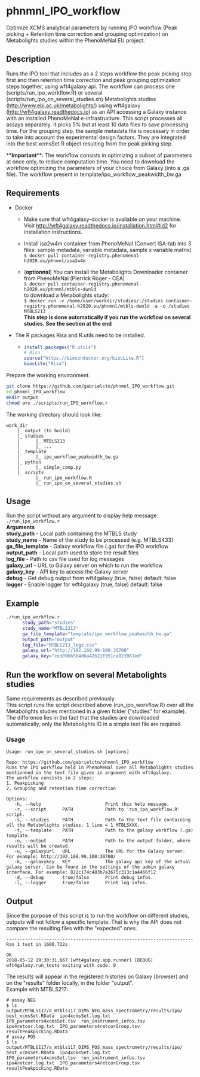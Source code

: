# phnmnl_IPO_workflow
Optimize XCMS analytical parameters by running IPO workflow (Peak picking + Retention time correction and grouping optimization) on Metabolights studies within the PhenoMeNal EU project.

## Description
Runs the IPO tool that includes as a 2 steps workflow the peak picking step first and then retention time correction and peak grouping optimization steps together, using wft4galaxy api. The workflow can process one (scripts/run_ipo_workflow.R) or several (scripts/run_ipo_on_several_studies.sh) Metabolights studies (http://www.ebi.ac.uk/metabolights/) using wft4galaxy (http://wft4galaxy.readthedocs.io) as an API accessing a Galaxy instance with an installed PhenoMeNal e-infrastructure.
This script processes all assays separately. It picks 5% but at least 10 data files to save processing time.
For the grouping step, the sample metadata file is necessary in order to take into account the experimental design factors. They are integrated into the best xcmsSet R object resulting from the peak picking step.  

\*\***Important**\*\*: The workflow consists in optimizing a subset of parameters at once only, to reduce computation time. You need to download the workflow optimizing the parameters of your choice from Galaxy (into a .ga file). The workflow present in template/ipo_workflow_peakwidth_bw.ga

## Requirements
+ Docker  
  - Make sure that wft4galaxy-docker is available on your machine.  
    Visit http://wft4galaxy.readthedocs.io/installation.html#id2 for installation instructions.  
    
  - Install isa2w4m container from PhenoMeNal (Convert ISA-tab into 3 files: sample metadata, variable metadata, sample x         variable matrix)  
    `$ docker pull container-registry.phenomenal-h2020.eu/phnmnl/isa2w4m`  

  - (**optionnal**) You can install the Metabolights Downloader container from PhenoMeNal (Pierrick Roger - CEA)  
    `$ docker pull container-registry.phenomenal-h2020.eu/phnmnl/mtbls-dwnld`  
    to download a Metabolights study:  
    `$ docker run -v /home/user/workdir/studies/:/studies container-registry.phenomenal-h2020.eu/phnmnl/mtbls-dwnld -a -o /studies MTBLS213`  
    **This step is done automatically if you run the workflow on several studies. See the section at the end**

+ The R packages Risa and R.utils need to be installed.  
  - ```R
    install.packages("R.utils")
    # Risa
    source("https://bioconductor.org/biocLite.R")
    biocLite("Risa")
    ```

Prepare the working environment.  
```bash
git clone https://github.com/gabrielctn/phnmnl_IPO_workflow.git
cd phnmnl_IPO_workflow
mkdir output
chmod a+x ./scripts/run_IPO_workflow.r 
```  
The working directory should look like:  
```
work_dir
    |_ output (to build)  
    |_ studies  
    |      |_ MTBLS213  
    |      |_ ...  
    |_ template  
    |      |_ ipo_workflow_peakwidth_bw.ga  
    |_ python  
    |      |_ simple_comp.py  
    |_ scripts   
           |_ run_ipo_workflow.R  
           |_ run_ipo_on_several_studies.sh
```


## Usage  

Run the script without any argument to display help message.  
`./run_ipo_workflow.r`  
**Arguments**  
**study_path** - Local path containing the MTBLS study  
**study_name** - Name of the study to be processed (e.g. MTBLS433)  
**ga_file_template** - Galaxy workflow file (.ga) for the IPO workflow  
**output_path** - Local path used to store the result files   
**log_file** - Path to csv file used for log messages  
**galaxy_url** - URL to Galaxy server on which to run the workflow  
**galaxy_key** - API key to access the Galaxy server  
**debug** - Get debug output from wft4galaxy (true, false) default: false  
**logger** - Enable logger for wft4galaxy (true, false) default: false  


## Example  

```bash
./run_ipo_workflow.r
      study_path="studies"
      study_name="MTBLS213"
      ga_file_template="template/ipo_workflow_peakwidth_bw.ga"
      output_path="output"
      log_file="MTBLS213_logs.csv"
      galaxy_url="http://192.168.99.100:30700"
      galaxy_key="ce30966564d6a42b22f951ca023081ed"
```

## Run the workflow on several Metabolights studies  

Same requirements as described previously.  
This script runs the script described above (run_ipo_workflow.R) over all the Metabolights studies mentioned in a given folder ("studies" for example). The difference lies in the fact that the studies are downloaded automatically, only the Metabolights ID in a simple text file are required.

### Usage  
```
Usage: run_ipo_on_several_studies.sh [options]

Repo: https://github.com/gabrielctn/phnmnl_IPO_workflow
Runs the IPO workflow held in PhenoMeNal over all Metabolights studies mentionned in the text file given in argument with wft4galaxy.
The workflow consists in 2 steps:
1. Peakpicking
2. Grouping and retention time correction

Options:
   -h, --help                        Print this help message.
   -r, --script      PATH            Path to 'run_ipo_workflow.R' script.
   -s, --studies     PATH            Path to the text file containing all the Metabolights studies. 1 line = 1 MTBLSXXX.
   -t, --template    PATH            Path to the galaxy workflow (.ga) template.
   -o, --output      PATH            Path to the output folder, where results will be created.
   -u, --galaxyurl   URL             The URL for the Galaxy server. For example: http://192.168.99.100:30700/
   -k, --galaxykey   KEY             The galaxy api key of the actual galaxy server. Can be found in the settings of the admin galaxy interface. For example: 822c174c483b7a3675c313c1a4466f12
   -d, --debug       true/false      Print debug infos.
   -l, --logger      true/false      Print log infos.

```

## Output  

Since the purpose of this script is to run the workflow on different studies, outputs will not follow a specific template. That is why the API does not compare the resulting files with the "expected" ones.
```
----------------------------------------------------------------------
Ran 1 test in 1600.722s

OK
2018-05-12 19:30:31,667 [wft4galaxy.app.runner] [DEBUG]  wft4galaxy.run_tests exiting with code: 0
```

The results will appear in the registered histories on Galaxy (browser) and on the "results" folder locally, in the folder "output".  
Example with MTBLS217:  
```
# assay NEG
$ ls output/MTBLS117/a_mtbls117_DIMS_NEG_mass_spectrometry/results/ipo/
best_xcmsSet.RData  ipo4xcmsSet.log.txt             IPO_parameters4xcmsSet.tsv  run_instrument_infos.tsv
ipo4retcor.log.txt  IPO_parameters4retcorGroup.tsv  resultPeakpicking.RData
# assay POS
$ ls output/MTBLS117/a_mtbls117_DIMS_POS_mass_spectrometry/results/ipo/
best_xcmsSet.RData  ipo4xcmsSet.log.txt             IPO_parameters4xcmsSet.tsv  run_instrument_infos.tsv
ipo4retcor.log.txt  IPO_parameters4retcorGroup.tsv  resultPeakpicking.RData

```


